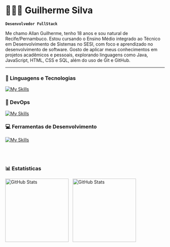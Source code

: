 # 👨🏻‍💻 Guilherme Silva

**`Desenvolvedor FullStack`**

Me chamo Allan Guilherme, tenho 18 anos e sou natural de Recife/Pernambuco. Estou cursando o Ensino Médio integrado ao Técnico em Desenvolvimento de Sistemas no SESI, com foco e aprendizado no desenvolvimento de software. Gosto de aplicar meus conhecimentos em projetos acadêmicos e pessoais, explorando linguagens como Java, JavaScript, HTML, CSS e SQL, além do uso de Git e GitHub.

---

### 🤖 Linguagens e Tecnologias

[![My Skills](https://skillicons.dev/icons?i=java,html,css,python,javascript)](https://skillicons.dev)

### 🔧 DevOps ###

[![My Skills](https://skillicons.dev/icons?i=git,github)](https://skillicons.dev)

### 💻 Ferramentas de Desenvolvimento ###

[![My Skills](https://skillicons.dev/icons?i=vscode,eclipse,spring,nodejs)](https://skillicons.dev)

<br/>
<br/>

### 📊 Estatísticas

<p>
  <img 
    align="left" 
    alt="GitHub Stats" 
    height="200" 
    style="padding-right: 10px;" 
    src="https://github-readme-stats.vercel.app/api?username=Denky0&show_icons=true&theme=dark&locale=pt-br" 
  />

<img 
      align="left" 
      alt="GitHub Stats" 
      height="200" 
      src="https://github-readme-stats.vercel.app/api/top-langs/?username=Denky0&theme=dark&layout=compact&custom_title=Tecnologias&langs_count=9" 
  />

</p>

